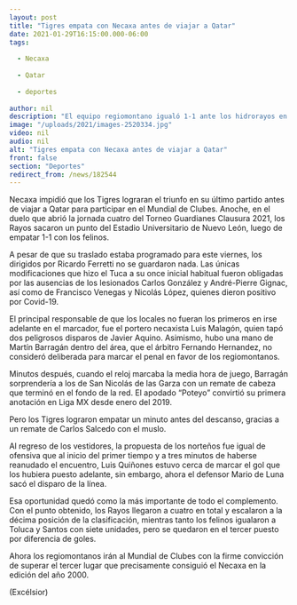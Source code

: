 ```yaml
---
layout: post
title: "Tigres empata con Necaxa antes de viajar a Qatar"
date: 2021-01-29T16:15:00.000-06:00
tags:
  
  - Necaxa
  
  - Qatar
  
  - deportes
  
author: nil
description: "El equipo regiomontano igualó 1-1 ante los hidrorayos en su último partido antes de comenzar su participación en el Mundial de Clubes"
image: "/uploads/2021/images-2520334.jpg"
video: nil
audio: nil
alt: "Tigres empata con Necaxa antes de viajar a Qatar"
front: false
section: "Deportes"
redirect_from: /news/182544
---
```


Necaxa impidió que los Tigres lograran el triunfo en su último partido antes de viajar a Qatar para participar en el Mundial de Clubes. Anoche, en el duelo que abrió la jornada cuatro del Torneo Guardianes Clausura 2021, los Rayos sacaron un punto del Estadio Universitario de Nuevo León, luego de empatar 1-1 con los felinos. 

A pesar de que su traslado estaba programado para este viernes, los dirigidos por Ricardo Ferretti no se guardaron nada. Las únicas modificaciones que hizo el Tuca a su once inicial habitual fueron obligadas por las ausencias de los lesionados Carlos González y André-Pierre Gignac, así como de Francisco Venegas y Nicolás López, quienes dieron positivo por Covid-19. 

El principal responsable de que los locales no fueran los primeros en irse adelante en el marcador, fue el portero necaxista Luis Malagón, quien tapó dos peligrosos disparos de Javier Aquino. Asimismo, hubo una mano de Martín Barragán dentro del área, que el árbitro Fernando Hernandez, no consideró deliberada para marcar el penal en favor de los regiomontanos. 

Minutos después, cuando el reloj marcaba la media hora de juego, Barragán sorprendería a los de San Nicolás de las Garza con un remate de cabeza que terminó en el fondo de la red. El apodado “Poteyo” convirtió su primera anotación en Liga MX desde enero del 2019. 

Pero los Tigres lograron empatar un minuto antes del descanso, gracias a un remate de Carlos Salcedo con el muslo. 

Al regreso de los vestidores, la propuesta de los norteños fue igual de ofensiva que al inicio del primer tiempo y a tres minutos de haberse reanudado el encuentro, Luis Quiñones estuvo cerca de marcar el gol que los hubiera puesto adelante, sin embargo, ahora el defensor Mario de Luna sacó el disparo de la línea. 

Esa oportunidad quedó como la más importante de todo el complemento. Con el punto obtenido, los Rayos llegaron a cuatro en total y escalaron a la décima posición de la clasificación, mientras tanto los felinos igualaron a Toluca y Santos con siete unidades, pero se quedaron en el tercer puesto por diferencia de goles.

Ahora los regiomontanos irán al Mundial de Clubes con la firme convicción de superar el tercer lugar que precisamente consiguió el Necaxa en la edición del año 2000. 

(Excélsior)